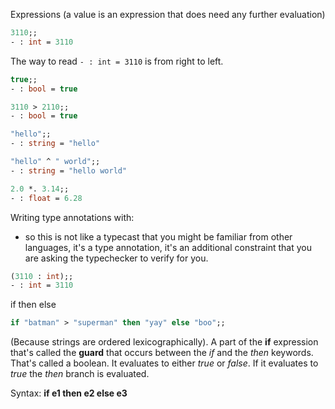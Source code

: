 Expressions (a value is an expression that does need any further evaluation)

```ocaml
3110;;
- : int = 3110
```
The way to read `- : int = 3110` is from right to left. 
```ocaml
true;;
- : bool = true

3110 > 2110;;
- : bool = true

"hello";;
- : string = "hello"

"hello" ^ " world";;
- : string = "hello world"

2.0 *. 3.14;;
- : float = 6.28
```
Writing type annotations with:
- so this is not like a typecast that you might be familiar from other languages, it's a type annotation, it's an additional constraint that you are asking the typechecker to verify for you.
```ocaml
(3110 : int);;
- : int = 3110
```
if then else
```ocaml
if "batman" > "superman" then "yay" else "boo";;
```
(Because strings are ordered lexicographically). A part of the **if** expression that's called the **guard** that occurs between the *if* and the *then* keywords. That's called a boolean. It evaluates to either *true* or *false*. If it evaluates to *true* the *then* branch is evaluated.

Syntax: **if e1 then e2 else e3**





